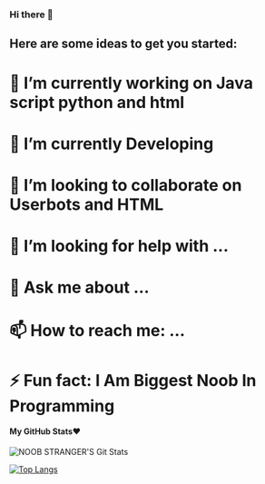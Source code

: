 ### Hi there 👋



## Here are some ideas to get you started:
# 🔭 I’m currently working on Java script python and html
# 🌱 I’m currently Developing
# 👯 I’m looking to collaborate on Userbots and HTML
# 🤔 I’m looking for help with ...
# 💬 Ask me about ...
# 📫 How to reach me: ...
# ⚡ Fun fact: I Am Biggest Noob In Programming



<h4 align="left"><b>My GitHub Stats❤️</b></h4>

![NOOB STRANGER'S Git Stats](https://github-readme-stats.vercel.app/api?username=Noob-Stranger&include_all_commits=true&count_private=true&theme=dark)

[![Top Langs](https://github-readme-stats.vercel.app/api/top-langs/?username=Noob-Stranger&layout=compact&theme=radical)](https://github.com/Noob-Stranger)
